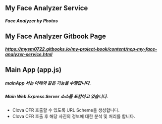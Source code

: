 ## My Face Analyzer Service
##### Face Analyzer by Photos


## My Face Analyzer Gitbook Page
##### https://mysm0722.gitbooks.io/my-project-book/content/ncp-my-face-analyzer-service.html

## Main App (app.js)
##### mainApp 서는 아래와 같은 기능을 수행합니다.
##### Main Web Express Server 소스를 포함하고 있습니다.
- Clova CFR 호출할 수 있도록 URL Scheme을 생성합니다.
- Clova CFR 호출 후 해당 사진의 정보에 대한 분석 및 처리를 합니다.
